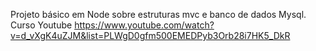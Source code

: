 Projeto básico em Node sobre estruturas mvc e banco de dados Mysql. 
Curso Youtube
https://www.youtube.com/watch?v=d_vXgK4uZJM&list=PLWgD0gfm500EMEDPyb3Orb28i7HK5_DkR
